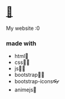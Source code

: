 # [🥳](https://realanupreet.github.io/)

My website :0

### made with

- html🤶
- css🧙‍♂️
- js👨‍🔧
- bootstrap💆‍♂️
- bootstrap-icons👓
- animejs🚀
